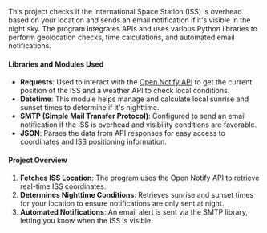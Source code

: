 This project checks if the International Space Station (ISS) is overhead based on your location and sends an email notification if it's visible in the night sky. The program integrates APIs and uses various Python libraries to perform geolocation checks, time calculations, and automated email notifications.

#### Libraries and Modules Used

- **Requests**: Used to interact with the [Open Notify API](http://open-notify.org/) to get the current position of the ISS and a weather API to check local conditions.
- **Datetime**: This module helps manage and calculate local sunrise and sunset times to determine if it's nighttime.
- **SMTP (Simple Mail Transfer Protocol)**: Configured to send an email notification if the ISS is overhead and visibility conditions are favorable.
- **JSON**: Parses the data from API responses for easy access to coordinates and ISS positioning information.
  
#### Project Overview

1. **Fetches ISS Location**: The program uses the Open Notify API to retrieve real-time ISS coordinates.
2. **Determines Nighttime Conditions**: Retrieves sunrise and sunset times for your location to ensure notifications are only sent at night.
3. **Automated Notifications**: An email alert is sent via the SMTP library, letting you know when the ISS is visible.


